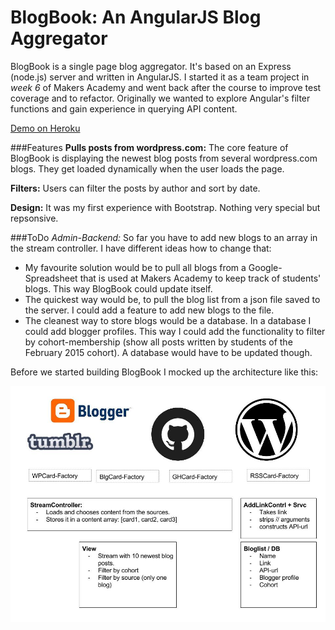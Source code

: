 # BlogBook: An AngularJS Blog Aggregator

BlogBook is a single page blog aggregator. It's based on an Express (node.js) server and written in AngularJS. I started it as a team project in *week 6* of Makers Academy and went back after the course to improve test coverage and to refactor. Originally we wanted to explore Angular's filter functions and gain experience in querying API content.

[Demo on Heroku](https://blogbook-demo.herokuapp.com/)

###Features
**Pulls posts from wordpress.com:** The core feature of BlogBook is displaying the newest blog posts from several wordpress.com blogs. They get loaded dynamically when the user loads the page.

**Filters:** Users can filter the posts by author and sort by date.

**Design:** It was my first experience with Bootstrap. Nothing very special but repsonsive.

###ToDo
*Admin-Backend:* So far you have to add new blogs to an array in the stream controller. I have different ideas how to change that:
  - My favourite solution would be to pull all blogs from a Google-Spreadsheet that is used at Makers Academy to keep track of students' blogs. This way BlogBook could update itself.
  - The quickest way would be, to pull the blog list from a json file saved to the server. I could add a feature to add new blogs to the file.
  - The cleanest way to store blogs would be a database. In a database I could add blogger profiles. This way I could add the functionality to filter by cohort-membership (show all posts written by students of the February 2015 cohort). A database would have to be updated though.


Before we started building BlogBook I mocked up the architecture like this:

![BlogBook Architecture](/public/BlogBookArchitecture.jpg "BlogBook Architecture")